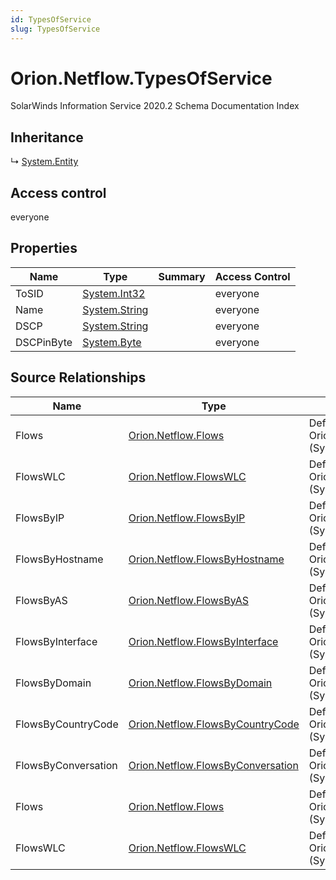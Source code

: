 ```yaml
---
id: TypesOfService
slug: TypesOfService
---
```


# Orion.Netflow.TypesOfService

SolarWinds Information Service 2020.2 Schema Documentation Index

## Inheritance

↳ [System.Entity](./../System/Entity)

## Access control

everyone

## Properties

| Name | Type | Summary | Access Control |
| ------ | ------ | ------ | ------ |
| ToSID | [System.Int32](https://docs.microsoft.com/en-us/dotnet/api/system.int32) |  | everyone |
| Name | [System.String](https://docs.microsoft.com/en-us/dotnet/api/system.string) |  | everyone |
| DSCP | [System.String](https://docs.microsoft.com/en-us/dotnet/api/system.string) |  | everyone |
| DSCPinByte | [System.Byte](https://docs.microsoft.com/en-us/dotnet/api/system.byte) |  | everyone |

## Source Relationships

| Name | Type | Notes |
| ------ | ------ | ------ |
| Flows | [Orion.Netflow.Flows](./../Orion.Netflow/Flows) | Defined by relationship Orion.Netflow.TypesOfServiceReferencesFlows (System.Reference) |
| FlowsWLC | [Orion.Netflow.FlowsWLC](./../Orion.Netflow/FlowsWLC) | Defined by relationship Orion.Netflow.TypesOfServiceReferencesFlowsWLC (System.Reference) |
| FlowsByIP | [Orion.Netflow.FlowsByIP](./../Orion.Netflow/FlowsByIP) | Defined by relationship Orion.Netflow.TypesOfServiceReferencesFlowsByIP (System.Reference) |
| FlowsByHostname | [Orion.Netflow.FlowsByHostname](./../Orion.Netflow/FlowsByHostname) | Defined by relationship Orion.Netflow.TypesOfServiceReferencesFlowsByHostname (System.Reference) |
| FlowsByAS | [Orion.Netflow.FlowsByAS](./../Orion.Netflow/FlowsByAS) | Defined by relationship Orion.Netflow.TypesOfServiceReferencesFlowsByAS (System.Reference) |
| FlowsByInterface | [Orion.Netflow.FlowsByInterface](./../Orion.Netflow/FlowsByInterface) | Defined by relationship Orion.Netflow.TypesOfServiceReferencesFlowsByInterface (System.Reference) |
| FlowsByDomain | [Orion.Netflow.FlowsByDomain](./../Orion.Netflow/FlowsByDomain) | Defined by relationship Orion.Netflow.TypesOfServiceReferencesFlowsByDomain (System.Reference) |
| FlowsByCountryCode | [Orion.Netflow.FlowsByCountryCode](./../Orion.Netflow/FlowsByCountryCode) | Defined by relationship Orion.Netflow.TypesOfServiceReferencesFlowsByCountryCode (System.Reference) |
| FlowsByConversation | [Orion.Netflow.FlowsByConversation](./../Orion.Netflow/FlowsByConversation) | Defined by relationship Orion.Netflow.TypesOfServiceReferencesFlowsByConversation (System.Reference) |
| Flows | [Orion.Netflow.Flows](./../Orion.Netflow/Flows) | Defined by relationship Orion.Netflow.TypesOfServiceReferencesFlows (System.Reference) |
| FlowsWLC | [Orion.Netflow.FlowsWLC](./../Orion.Netflow/FlowsWLC) | Defined by relationship Orion.Netflow.TypesOfServiceReferencesFlowsWLC (System.Reference) |

